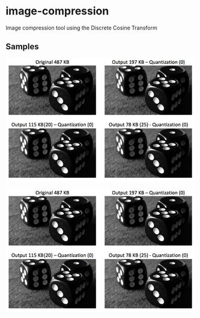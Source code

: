 # image-compression
Image compression tool using the Discrete Cosine Transform


## Samples
![Scheme](Assets/sample1.png)

![Scheme](Assets/sample1.png)

